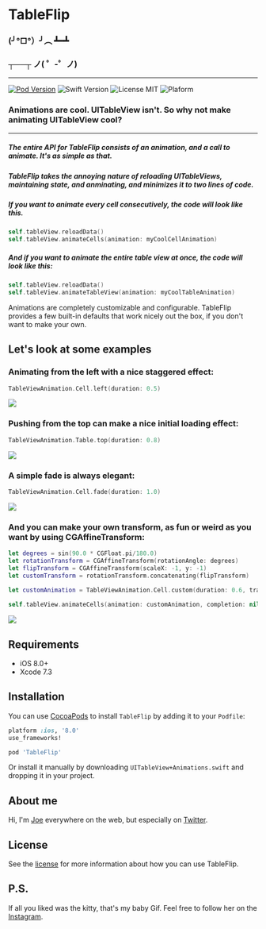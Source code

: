# TableFlip

### (╯°□°）╯︵ ┻━┻

### ┬──┬ ノ( ゜-゜ノ)
---

[![Pod Version](https://img.shields.io/badge/Pod-1.0-6193DF.svg)](https://cocoapods.org/)
![Swift Version](https://img.shields.io/badge/Swift-3.0-orange.svg) 
![License MIT](https://img.shields.io/badge/License-MIT-lightgrey.svg) 
![Plaform](https://img.shields.io/badge/Platform-iOS-lightgrey.svg)

### Animations are cool. UITableView isn't. So why not make animating UITableView cool?

---

##### The entire API for TableFlip consists of an animation, and a call to animate. It's as simple as that.

##### TableFlip takes the annoying nature of reloading UITableViews, maintaining state, and anminating, and minimizes it to two lines of code.

##### If you want to animate every cell consecutively, the code will look like this.

```swift
self.tableView.reloadData()
self.tableView.animateCells(animation: myCoolCellAnimation)
```

##### And if you want to animate the entire table view at once, the code will look like this: 

```swift
self.tableView.reloadData()
self.tableView.animateTableView(animation: myCoolTableAnimation)
```

Animations are completely customizable and configurable. TableFlip provides a few built-in defaults that work nicely out the box, if you don't want to make your own.

## Let's look at some examples


### Animating from the left with a nice staggered effect:

```swift
TableViewAnimation.Cell.left(duration: 0.5)
```

![](gifs/left.gif)


### Pushing from the top can make a nice initial loading effect:

```swift
TableViewAnimation.Table.top(duration: 0.8)
```

![](gifs/top.gif)

### A simple fade is always elegant:

```swift
TableViewAnimation.Cell.fade(duration: 1.0)
```

![](gifs/fade.gif)


### And you can make your own transform, as fun or weird as you want by using CGAffineTransform:

```swift
let degrees = sin(90.0 * CGFloat.pi/180.0)
let rotationTransform = CGAffineTransform(rotationAngle: degrees)
let flipTransform = CGAffineTransform(scaleX: -1, y: -1)
let customTransform = rotationTransform.concatenating(flipTransform)

let customAnimation = TableViewAnimation.Cell.custom(duration: 0.6, transform: customTransform, options: .curveEaseInOut)
                
self.tableView.animateCells(animation: customAnimation, completion: nil)
```

![](gifs/custom.gif)

## Requirements

- iOS 8.0+
- Xcode 7.3

## Installation
You can use [CocoaPods](http://cocoapods.org/) to install `TableFlip` by adding it to your `Podfile`:

```ruby
platform :ios, '8.0'
use_frameworks!

pod 'TableFlip'
```

Or install it manually by downloading `UITableView+Animations.swift` and dropping it in your project.

## About me

Hi, I'm [Joe](http://fabisevi.ch) everywhere on the web, but especially on [Twitter](https://twitter.com/mergesort).

## License

See the [license](LICENSE) for more information about how you can use TableFlip.

## P.S.

If all you liked was the kitty, that's my baby Gif. Feel free to follow her on the [Instagram](https://www.instagram.com/gifthecat).
